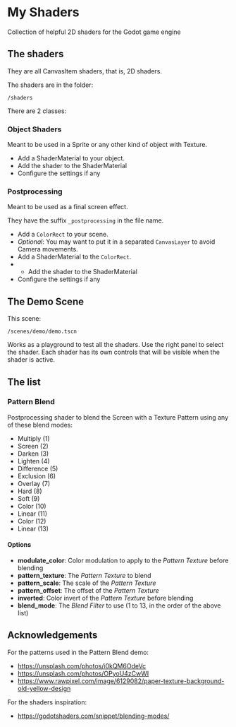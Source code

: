 # My Shaders

Collection of helpful 2D shaders for the Godot game engine

## The shaders

They are all CanvasItem shaders, that is, 2D shaders.

The shaders are in the folder:

    /shaders

There are 2 classes:

### Object Shaders

Meant to be used in a Sprite or any other kind of object with Texture.

- Add a ShaderMaterial to your object.
- Add the shader to the ShaderMaterial
- Configure the settings if any

### Postprocessing

Meant to be used as a final screen effect.

They have the suffix `_postprocessing` in the file name.

- Add a `ColorRect` to your scene.
- _Optional_: You may want to put it in a separated `CanvasLayer` to avoid Camera movements.
- Add a ShaderMaterial to the `ColorRect`.
- - Add the shader to the ShaderMaterial
- Configure the settings if any

## The Demo Scene

This scene:

    /scenes/demo/demo.tscn

Works as a playground to test all the shaders. Use the right panel to select the shader. Each shader has its own controls that will be visible when the shader is active.

## The list

### Pattern Blend

Postprocessing shader to blend the Screen with a Texture Pattern using any of these blend modes:

- Multiply (1)
- Screen (2)
- Darken (3)
- Lighten (4)
- Difference (5)
- Exclusion (6)
- Overlay (7)
- Hard (8)
- Soft (9)
- Color (10)
- Linear (11)
- Color (12)
- Linear (13)

#### Options

- **modulate_color**: Color modulation to apply to the *Pattern Texture* before blending
- **pattern_texture**: The *Pattern Texture* to blend
- **pattern_scale**: The scale of the *Pattern Texture*
- **pattern_offset**: The offset of the *Pattern Texture*
- **inverted**: Color invert of the *Pattern Texture* before blending
- **blend_mode**: The *Blend Filter* to use (1 to 13, in the order of the above list)

## Acknowledgements

For the patterns used in the Pattern Blend demo:

- https://unsplash.com/photos/i0kQM6OdeVc
- https://unsplash.com/photos/OPyoU4zCwWI
- https://www.rawpixel.com/image/6129082/paper-texture-background-old-yellow-design

For the shaders inspiration:

- https://godotshaders.com/snippet/blending-modes/
